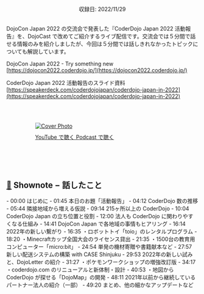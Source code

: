 <div style="text-align: center;">収録日: 2022/11/29</div><br>

DojoCon Japan 2022 の交流会で発表した『CoderDojo Japan 2022 活動報告』を、DojoCast で改めてご紹介するライブ配信です。交流会では５分間で話せる情報のみを紹介しましたが、今回は５分間では話しきれなかったトピックについても解説しています。

DojoCon Japan 2022 - Try something new
[https://dojocon2022.coderdojo.jp/](https://dojocon2022.coderdojo.jp/)

CoderDojo Japan 2022 活動報告のスライド資料
[https://speakerdeck.com/coderdojojapan/coderdojo-japan-in-2022](https://speakerdeck.com/coderdojojapan/coderdojo-japan-in-2022)


<br>

<div style="margin: 30px auto; max-width: 70%;">
  <a href='https://youtu.be/vydfLvxuVe4' target='_blank' rel='noopenner'><img src="/podcasts/29.png" alt="Cover Photo" style="margin-bottom: 10px;"></a>
  <div class="btn-cover">
    <a class="btn-blue" style='padding: 12px 0px;' href="https://youtu.be/vydfLvxuVe4" target='_blank' rel='noopenner'><i class="fa fa-youtube"></i> YouTube で聴く </a>
    <a class="btn-blue" style='padding: 12px 0px;' href="https://anchor.fm/coderdojo-japan/episodes/029---CoderDojo-Japan-2022-e1s49f0" target='_blank' rel='noopenner'><i class="fas fa-podcast"></i> Podcast で聴く </a>
  </div>
</div>


<h2 id='shownote' style='margin-top: 100px;'><a href='#shownote'>📝</a> Shownote − 話したこと</h2>
- 00:00 はじめに
- 01:45 本日のお題「活動報告」
- 04:12 CoderDojo 数の推移
- 05:44 隣接地域から増える仮説
- 09:14 215ヶ所以上の CoderDojo
- 10:04 CoderDojo Japan の立ち位置と役割
- 12:00 法人も CoderDojo に関わりやすくなる仕組み
- 14:41 DojoCon Japan で各地域の事情もヒアリング
- 16:14 2022年の新しい繋がり
- 16:35 ・ロボットトイ「toio」のレンタルプログラム
- 18:20 ・Minecraftカップ全国大会のライセンス貸出
- 21:35 ・1500台の教育用コンピューター「micro:bit」
- 24:54 単発の機材寄贈や書籍献本など
- 27:57 新しい配送システムの構築 with CASE Shinjuku
- 29:53 2022年の新しい試みと、DojoLetter の紹介
- 31:27 ・ポケモンワークショップの増強改訂版
- 34:17 ・coderdojo.com のリニューアルと新体制・設計
- 40:53 ・地図から CoderDojo が探せる「DojoMap」の開発
- 48:11 2021年以前から継続しているパートナー法人の紹介（一部）
- 49:20 まとめ、他の細かなアップデートなど
